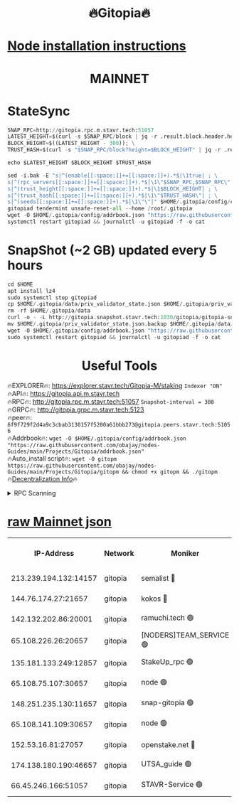 <h1 align="center"> 🔥Gitopia🔥</h1>

[Node installation instructions](https://github.com/obajay/nodes-Guides/tree/main/Projects/Gitopia)
=

<h1 align="center"> MAINNET</h1>

# StateSync
```python
SNAP_RPC=http://gitopia.rpc.m.stavr.tech:51057
LATEST_HEIGHT=$(curl -s $SNAP_RPC/block | jq -r .result.block.header.height); \
BLOCK_HEIGHT=$((LATEST_HEIGHT - 300)); \
TRUST_HASH=$(curl -s "$SNAP_RPC/block?height=$BLOCK_HEIGHT" | jq -r .result.block_id.hash)

echo $LATEST_HEIGHT $BLOCK_HEIGHT $TRUST_HASH

sed -i.bak -E "s|^(enable[[:space:]]+=[[:space:]]+).*$|\1true| ; \
s|^(rpc_servers[[:space:]]+=[[:space:]]+).*$|\1\"$SNAP_RPC,$SNAP_RPC\"| ; \
s|^(trust_height[[:space:]]+=[[:space:]]+).*$|\1$BLOCK_HEIGHT| ; \
s|^(trust_hash[[:space:]]+=[[:space:]]+).*$|\1\"$TRUST_HASH\"| ; \
s|^(seeds[[:space:]]+=[[:space:]]+).*$|\1\"\"|" $HOME/.gitopia/config/config.toml
gitopiad tendermint unsafe-reset-all --home /root/.gitopia
wget -O $HOME/.gitopia/config/addrbook.json "https://raw.githubusercontent.com/obajay/nodes-Guides/main/Projects/Gitopia/addrbook.json"
systemctl restart gitopiad && journalctl -u gitopiad -f -o cat
```
# SnapShot (~2 GB) updated every 5 hours
```python
cd $HOME
apt install lz4
sudo systemctl stop gitopiad
cp $HOME/.gitopia/data/priv_validator_state.json $HOME/.gitopia/priv_validator_state.json.backup
rm -rf $HOME/.gitopia/data
curl -o - -L http://gitopia.snapshot.stavr.tech:1030/gitopia/gitopia-snap.tar.lz4 | lz4 -c -d - | tar -x -C $HOME/.gitopia --strip-components 2
mv $HOME/.gitopia/priv_validator_state.json.backup $HOME/.gitopia/data/priv_validator_state.json
wget -O $HOME/.gitopia/config/addrbook.json "https://raw.githubusercontent.com/obajay/nodes-Guides/main/Projects/Gitopia/addrbook.json"
sudo systemctl restart gitopiad && journalctl -u gitopiad -f -o cat
```
 <h1 align="center"> Useful Tools</h1>

🔥EXPLORER🔥:      https://explorer.stavr.tech/Gitopia-M/staking  `Indexer "ON"` \
🔥API🔥: 			 		 https://gitopia.api.m.stavr.tech \
🔥RPC🔥:           http://gitopia.rpc.m.stavr.tech:51057              `Snapshot-interval = 300` \
🔥GRPC🔥:          http://gitopia.grpc.m.stavr.tech:5123 \
🔥peer🔥:					 `6f9f729f2d4a9c3cbab3130157f5200a61bbb273@gitopia.peers.stavr.tech:51056` \
🔥Addrbook🔥:    ```wget -O $HOME/.gitopia/config/addrbook.json "https://raw.githubusercontent.com/obajay/nodes-Guides/main/Projects/Gitopia/addrbook.json"``` \
🔥Auto_install script🔥: ```wget -O gitopm https://raw.githubusercontent.com/obajay/nodes-Guides/main/Projects/Gitopia/gitopm && chmod +x gitopm && ./gitopm``` \
🔥[Decentralization Info](https://github.com/obajay/StateSync-snapshots/tree/main/Projects/Gitopia/Decentralization)🔥

<details>
<summary>RPC Scanning</summary>

<h2 align="center"> We scan nodes in real time every 4 hours. And we provide the final result of RPC endpoints.
We cannot influence the operation of these nodes in any way. </h2>


```python
If Voting Power is higher than 0 --> then the Node is a validator of the network and may be subject to attack and be a potential threat to the chain.
```
```python
We marked such validators with a red symbol
```

</details>

[raw Mainnet json](https://rpc-check.gitopm.stavr.tech/gitopm/rpc-gitopm-result.json)
=

<table><tr><th>IP-Address</th><th>Network</th><th>Moniker</th><th>Latest Block Height</th><th>Earliest Block Height</th><th>Catching Up</th><th>Tx Index</th><th>Voting Power</th><th>Scan Time</th></tr><tr><td>213.239.194.132:14157</td><td>gitopia</td><td>semalist 🔴</td><td>11603562</td><td>6071990</td><td>False</td><td>off</td><td>430646</td><td>2024-01-02T11:14:14.561521641UTC</td></tr><tr><td>144.76.174.27:21657</td><td>gitopia</td><td>kokos 🔴</td><td>11603566</td><td>6071990</td><td>False</td><td>off</td><td>936374</td><td>2024-01-02T11:14:24.252664792UTC</td></tr><tr><td>142.132.202.86:20001</td><td>gitopia</td><td>ramuchi.tech 🟢</td><td>11603565</td><td>6548337</td><td>False</td><td>on</td><td>0</td><td>2024-01-02T11:14:21.584825791UTC</td></tr><tr><td>65.108.226.26:20657</td><td>gitopia</td><td>[NODERS]TEAM_SERVICE 🟢</td><td>11603579</td><td>6846001</td><td>False</td><td>on</td><td>0</td><td>2024-01-02T11:14:45.589138133UTC</td></tr><tr><td>135.181.133.249:12857</td><td>gitopia</td><td>StakeUp_rpc 🟢</td><td>11603565</td><td>8010001</td><td>False</td><td>on</td><td>0</td><td>2024-01-02T11:14:21.897226159UTC</td></tr><tr><td>65.108.75.107:30657</td><td>gitopia</td><td>node 🟢</td><td>11603572</td><td>8802845</td><td>False</td><td>on</td><td>0</td><td>2024-01-02T11:14:34.870973614UTC</td></tr><tr><td>148.251.235.130:11657</td><td>gitopia</td><td>snap-gitopia 🟢</td><td>11603565</td><td>9516001</td><td>False</td><td>on</td><td>0</td><td>2024-01-02T11:14:21.343746202UTC</td></tr><tr><td>65.108.141.109:30657</td><td>gitopia</td><td>node 🟢</td><td>11603565</td><td>10145845</td><td>False</td><td>on</td><td>0</td><td>2024-01-02T11:14:21.111736913UTC</td></tr><tr><td>152.53.16.81:27057</td><td>gitopia</td><td>openstake.net 🔴</td><td>11603546</td><td>10455001</td><td>False</td><td>off</td><td>12601</td><td>2024-01-02T11:13:46.471082451UTC</td></tr><tr><td>174.138.180.190:46657</td><td>gitopia</td><td>UTSA_guide 🟢</td><td>11603552</td><td>11194706</td><td>False</td><td>on</td><td>0</td><td>2024-01-02T11:13:57.363545291UTC</td></tr><tr><td>66.45.246.166:51057</td><td>gitopia</td><td>STAVR-Service 🟢</td><td>11603537</td><td>11600001</td><td>False</td><td>on</td><td>0</td><td>2024-01-02T11:14:06.152248081UTC</td></tr></table>
